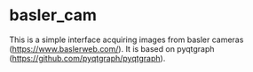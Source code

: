 # basler_cam

This is a simple interface acquiring images from basler cameras (https://www.baslerweb.com/). It is based on pyqtgraph (https://github.com/pyqtgraph/pyqtgraph).
